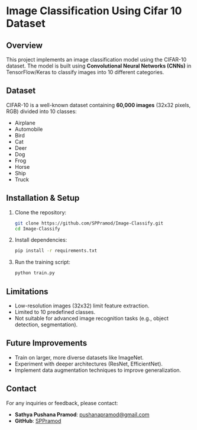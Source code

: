 # Image Classification Using Cifar 10 Dataset

## Overview
This project implements an image classification model using the CIFAR-10 dataset. The model is built using **Convolutional Neural Networks (CNNs)** in TensorFlow/Keras to classify images into 10 different categories.

## Dataset
CIFAR-10 is a well-known dataset containing **60,000 images** (32x32 pixels, RGB) divided into 10 classes:
- Airplane
- Automobile
- Bird
- Cat
- Deer
- Dog
- Frog
- Horse
- Ship
- Truck

## Installation & Setup
1. Clone the repository:
   ```bash
   git clone https://github.com/SPPramod/Image-Classify.git
   cd Image-Classify
   ```
2. Install dependencies:
   ```bash
   pip install -r requirements.txt
   ```
3. Run the training script:
   ```bash
   python train.py
   ```

## Limitations
- Low-resolution images (32x32) limit feature extraction.
- Limited to 10 predefined classes.
- Not suitable for advanced image recognition tasks (e.g., object detection, segmentation).

## Future Improvements
- Train on larger, more diverse datasets like ImageNet.
- Experiment with deeper architectures (ResNet, EfficientNet).
- Implement data augmentation techniques to improve generalization.

## Contact

For any inquiries or feedback, please contact:

- **Sathya Pushana Pramod**: [pushanapramod@gmail.com](mailto:pushanapramod@gmail.com)
- **GitHub**: [SPPramod](https://github.com/SPPramod)

